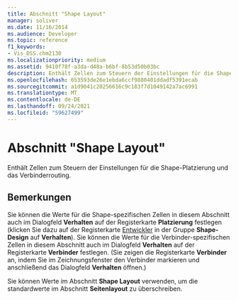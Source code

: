 ```yaml
---
title: Abschnitt "Shape Layout"
manager: soliver
ms.date: 11/16/2014
ms.audience: Developer
ms.topic: reference
f1_keywords:
- Vis_DSS.chm2130
ms.localizationpriority: medium
ms.assetid: 9410f78f-a3da-d48a-b6bf-8b53d50b03bc
description: Enthält Zellen zum Steuern der Einstellungen für die Shape-Platzierung und das Verbinderrouting.
ms.openlocfilehash: 653593de26e1ebda6ccf9880401ddadf5391ecab
ms.sourcegitcommit: a1d9041c20256616c9c183f7d1049142a7ac6991
ms.translationtype: MT
ms.contentlocale: de-DE
ms.lasthandoff: 09/24/2021
ms.locfileid: "59627499"
---
```

# <a name="shape-layout-section"></a>Abschnitt "Shape Layout"

Enthält Zellen zum Steuern der Einstellungen für die Shape-Platzierung und das Verbinderrouting.
  
## <a name="remarks"></a>Bemerkungen

Sie können die Werte für die Shape-spezifischen Zellen in diesem Abschnitt auch im Dialogfeld **Verhalten** auf der Registerkarte **Platzierung** festlegen (klicken Sie dazu auf der Registerkarte [Entwickler](run-in-developer-mode-display-the-developer-tab.md) in der Gruppe **Shape-Design** auf **Verhalten**). Sie können die Werte für die Verbinder-spezifischen Zellen in diesem Abschnitt auch im Dialogfeld **Verhalten** auf der Registerkarte **Verbinder** festlegen. (Sie zeigen die Registerkarte **Verbinder** an, indem Sie im Zeichnungsfenster den Verbinder markieren und anschließend das Dialogfeld **Verhalten** öffnen.) 
  
Sie können Werte im Abschnitt **Shape Layout** verwenden, um die standardwerte im Abschnitt **Seitenlayout** zu überschreiben. 
  

